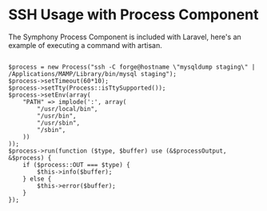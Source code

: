# SSH Usage with Process Component

The Symphony Process Component is included with Laravel, here's an example of executing a command with artisan.

```

$process = new Process("ssh -C forge@hostname \"mysqldump staging\" | /Applications/MAMP/Library/bin/mysql staging");
$process->setTimeout(60*10);
$process->setTty(Process::isTtySupported());
$process->setEnv(array(
    "PATH" => implode(':', array(
        "/usr/local/bin",
        "/usr/bin",
        "/usr/sbin",
        "/sbin",
    ))
));
$process->run(function ($type, $buffer) use (&$processOutput, &$process) {
    if ($process::OUT === $type) {
        $this->info($buffer);
    } else {
        $this->error($buffer);
    }
});

```